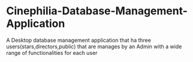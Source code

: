 # Cinephilia-Database-Management-Application


A Desktop database management application that ha three users(stars,directors,public) that are manages by an Admin with a wide range of functionalities for each user
